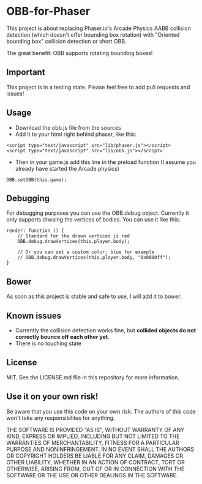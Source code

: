 # OBB-for-Phaser
This project is about replacing Phaser.io's Arcade Physics AABB collision detection (which doesn't offer bounding box rotation) with "Oriented bounding box" collision detection or short OBB.

The great benefit: OBB supports rotating bounding boxes!

## Important
This project is in a testing state. Please feel free to add pull requests and issues!

## Usage
- Download the obb.js file from the sources
- Add it to your html right behind phaser, like this:
```
<script type="text/javascript" src="lib/phaser.js"></script>
<script type="text/javascript" src="lib/obb.js"></script>
```
- Then in your game.js add this line in the preload function (I assume you already have started the Arcade physics)
```
OBB.setOBB(this.game);
```

## Debugging
For debugging purposes you can use the OBB.debug object. Currently it only supports drwaing the vertices of bodies.
You can use it like this:
```
render: function () {
    // Standard for the drawn vertices is red
    OBB.debug.drawVertices(this.player.body);

    // Or you can set a custom color; blue for example
    // OBB.debug.drawVertices(this.player.body, "0x0000ff");
}
```

## Bower
As soon as this project is stable and safe to use, I will add it to bower.

## Known issues
- Currently the collision detection works fine, but **collided objects do not correctly bounce off each other yet**.
- There is no touching state

## License
MIT. See the LICENSE.md file in this repository for more information.

## Use it on your own risk!
Be aware that you use this code on your own risk. The authors of this code won't take any responsibilites for anything.

THE SOFTWARE IS PROVIDED "AS IS", WITHOUT WARRANTY OF ANY KIND, EXPRESS OR
IMPLIED, INCLUDING BUT NOT LIMITED TO THE WARRANTIES OF MERCHANTABILITY,
FITNESS FOR A PARTICULAR PURPOSE AND NONINFRINGEMENT. IN NO EVENT SHALL THE
AUTHORS OR COPYRIGHT HOLDERS BE LIABLE FOR ANY CLAIM, DAMAGES OR OTHER
LIABILITY, WHETHER IN AN ACTION OF CONTRACT, TORT OR OTHERWISE, ARISING FROM,
OUT OF OR IN CONNECTION WITH THE SOFTWARE OR THE USE OR OTHER DEALINGS IN THE
SOFTWARE.
